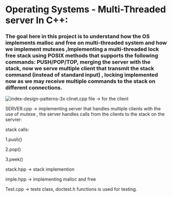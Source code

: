 # Operating Systems - Multi-Threaded server In C++:

### The goal here in this project is to understand how the OS implements malloc and free on multi-threaded system and how we implement mutexes ,Implementing a multi-threaded lock free stack using POSIX methods that supports the following commands: PUSH/POP/TOP,  merging the server with the stack, now we serve multiple client that transmit the stack command (instead of standard input) ,  locking  implemented now as we may receive multiple commands to the stack on different connections.
![index-design-patterns-3x](https://user-images.githubusercontent.com/97015893/186420937-8f78154f-70ba-4bb0-9b7b-75b1ad4ad8fb.png)
clinet.cpp file ->  for the client

SERVER.cpp ->  implementing server that handles multiple clients with the use of mutexe , the server handles calls from the clients
to the stack on the servrer:

stack calls:

1.push() 

2.pop()

3.peek()

stack.hpp -> stack implemention

imple.hpp -> implementing malloc and free

Test.cpp -> tests class, doctest.h functions is used for testing.
